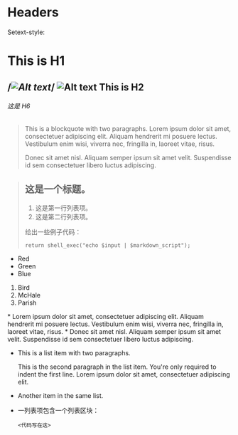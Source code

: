 # Headers

Setext-style:

This is H1
===========
/*![Alt text](http://www.qt86.com/cache/1451355753_537825.png)*/
![Alt text](http://www.akuziti.com/yw/cache/145135712838213.png)
This is H2
--
###### 这是 H6


> This is a blockquote with two paragraphs. Lorem ipsum dolor sit amet,
> consectetuer adipiscing elit. Aliquam hendrerit mi posuere lectus.
> Vestibulum enim wisi, viverra nec, fringilla in, laoreet vitae, risus.
> 
> Donec sit amet nisl. Aliquam semper ipsum sit amet velit. Suspendisse
> id sem consectetuer libero luctus adipiscing.



> ## 这是一个标题。
> 
> 1.   这是第一行列表项。
> 2.   这是第二行列表项。
> 
> 给出一些例子代码：
> 
>     return shell_exec("echo $input | $markdown_script");

*   Red
*   Green
*   Blue

<ol>
<li>Bird</li>
<li>McHale</li>
<li>Parish</li>
</ol>
*   Lorem ipsum dolor sit amet, consectetuer adipiscing elit.
    Aliquam hendrerit mi posuere lectus. Vestibulum enim wisi,
    viverra nec, fringilla in, laoreet vitae, risus.
*   Donec sit amet nisl. Aliquam semper ipsum sit amet velit.
    Suspendisse id sem consectetuer libero luctus adipiscing.
    
*   This is a list item with two paragraphs.

    This is the second paragraph in the list item. You're
only required to indent the first line. Lorem ipsum dolor
sit amet, consectetuer adipiscing elit.

*   Another item in the same list.
*   一列表项包含一个列表区块：

        <代码写在这>




